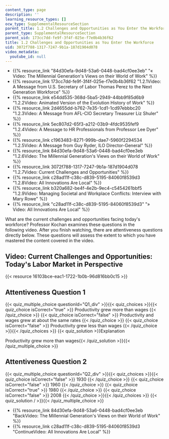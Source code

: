 ```yaml
---
content_type: page
description: ''
learning_resource_types: []
ocw_type: SupplementalResourceSection
parent_title: 1.2 Challenges and Opportunities as You Enter the Workforce
parent_type: SupplementalResourceSection
parent_uid: 173cc7dd-fe9f-3f4f-025e-f7e0b4b36f62
title: 1.2 Challenges and Opportunities as You Enter the Workforce
uid: 3072f788-1317-7247-9b1a-187d1904d078
video_metadata:
  youtube_id: null
---
```


*   {{% resource_link "84d30efa-9d48-53a6-0448-bad4cf0ee3eb" "« Video: The Millennial Generation's Views on their World of Work" %}}
*   {{% resource_link 173cc7dd-fe9f-3f4f-025e-f7e0b4b36f62 "1.2.1Video: A Message from U.S. Secretary of Labor Thomas Perez to the Next Generation Workforce" %}}
*   {{% resource_link e54dd535-368d-5ba5-2949-44bb9f85d6b9 "1.2.2Video: Animated Version of the Evolution History of Work" %}}
*   {{% resource_link 2d4655dd-b762-7e35-1cd1-1cd97ebbbc20 "1.2.3Video: A Message from AFL-CIO Secretary Treasurer Liz Shuler" %}}
*   {{% resource_link 5ec807d2-65f3-a212-03b9-4fdc9535fef9 "1.2.4Video: A Message to HR Professionals from Professor Lee Dyer" %}}
*   {{% resource_link c1963483-8271-999b-dae7-5960f2294534 "1.2.5Video: A Message from Guy Ryder, ILO Director-General" %}}
*   {{% resource_link 84d30efa-9d48-53a6-0448-bad4cf0ee3eb "1.2.6Video: The Millennial Generation's Views on their World of Work" %}}
*   {{% resource_link 3072f788-1317-7247-9b1a-187d1904d078 "1.2.7Video: Current Challenges and Opportunities" %}}
*   {{% resource_link c28ad11f-c38c-d839-5195-84060f8539d3 "1.2.8Video: All Innovations Are Local" %}}
*   {{% resource_link b320a682-be4f-4e2b-9ec4-c5454261bbf5 "1.2.9Video: Managing Societal and Workplace Conflicts: Interview with Mary Rowe" %}}
*   {{% resource_link "c28ad11f-c38c-d839-5195-84060f8539d3" "» Video: All Innovations Are Local" %}}

What are the current challenges and opportunities facing today's workforce? Professor Kochan examines these questions in the following video. After you finish watching, there are attentiveness questions directly below. These questions will assess the extent to which you have mastered the content covered in the video.

Video: Current Challenges and Opportunities: Today's Labor Market in Perspective
--------------------------------------------------------------------------------

{{< resource 16103bce-eac1-1722-1b0b-96d816bb0c15 >}}

Attentiveness Question 1
------------------------

{{< quiz_multiple_choice questionId="Q1_div" >}}{{< quiz_choices >}}{{< quiz_choice isCorrect="true" >}}&nbsp;Productivity grew more than wages&nbsp;{{< /quiz_choice >}}
{{< quiz_choice isCorrect="false" >}}&nbsp;Productivity and wages grew at about the same rates&nbsp;{{< /quiz_choice >}}
{{< quiz_choice isCorrect="false" >}}&nbsp;Productivity grew less than wages&nbsp;{{< /quiz_choice >}}{{< /quiz_choices >}}
{{< quiz_solution >}}Explanation

Productivity grew more than wages{{< /quiz_solution >}}{{< /quiz_multiple_choice >}}

Attentiveness Question 2
------------------------

{{< quiz_multiple_choice questionId="Q2_div" >}}{{< quiz_choices >}}{{< quiz_choice isCorrect="false" >}}&nbsp;1930&nbsp;{{< /quiz_choice >}}
{{< quiz_choice isCorrect="false" >}}&nbsp;1960&nbsp;{{< /quiz_choice >}}
{{< quiz_choice isCorrect="true" >}}&nbsp;1980&nbsp;{{< /quiz_choice >}}
{{< quiz_choice isCorrect="false" >}}&nbsp;2008&nbsp;{{< /quiz_choice >}}{{< /quiz_choices >}}
{{< quiz_solution / >}}{{< /quiz_multiple_choice >}}

*   {{% resource_link 84d30efa-9d48-53a6-0448-bad4cf0ee3eb "BackVideo: The Millennial Generation's Views on their World of Work" %}}
*   {{% resource_link c28ad11f-c38c-d839-5195-84060f8539d3 "ContinueVideo: All Innovations Are Local" %}}